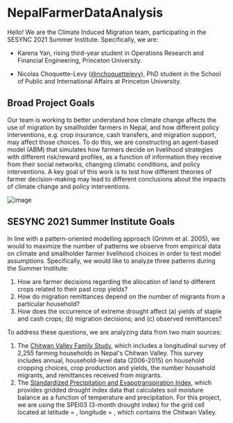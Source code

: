 # NepalFarmerDataAnalysis

Hello! We are the Climate Induced Migration team, participating in the SESYNC 2021 Summer Institute. Specifically, we are:

- Karena Yan, rising third-year student in Operations Research and Financial Engineering, Princeton University.

- Nicolas Choquette-Levy ([@nchoquettelevy](https://twitter.com/nchoquettelevy)), PhD student in the School of Public and International Affairs at Princeton University.


## Broad Project Goals

Our team is working to better understand how climate change affects the use of migration by smallholder farmers in Nepal, and how different policy interventions, e.g. crop insurance, cash transfers, and migration support, may affect those choices. To do this, we are constructing an agent-based model (ABM) that simulates how farmers decide on livelihood strategies with different risk/reward profiles, as a function of information they receive from their social networks, changing climatic conditions, and policy interventions. A key goal of this work is to test how different theories of farmer decision-making may lead to different conclusions about the impacts of climate change and policy interventions.

![image](https://user-images.githubusercontent.com/49871094/126734961-657427b9-5e0c-459b-aa71-56fa461e596b.png)

## SESYNC 2021 Summer Institute Goals

In line with a pattern-oriented modelling approach (Grimm et al. 2005), we would to maximize the number of patterns we observe from empirical data on climate and smallholder farmer livelihood choices in order to test model assumptions. Specifically, we would like to analyze three patterns during the Summer Institute:

1) How are farmer decisions regarding the allocation of land to different crops related to their past crop yields?
2) How do migration remittances depend on the number of migrants from a particular household?
3) How does the occurrence of extreme drought affect (a) yields of staple and cash crops; (b) migration decisions; and (c) observed remittances?

To address these questions, we are analyzing data from two main sources:

1) The [Chitwan Valley Family Study](https://cvfs.isr.umich.edu/about/), which includes a longitudinal survey of 2,255 farming households in Nepal's Chitwan Valley. This survey includes annual, household-level data (2006-2015) on household cropping choices, crop production and yields, the number household migrants, and remittances received from migrants.
2) The [Standardized Precipitation and Evapotranspiration Index](https://spei.csic.es/spei_database/#map_name=spei03#map_position=1415), which provides gridded drought index data that calculates soil moisture balance as a function of temperature and precipitation. For this project, we are using the SPEI03 (3-month drought index) for the grid cell located at latitude = , longitude = , which contains the Chitwan Valley.
